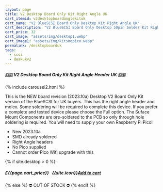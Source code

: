 ```yaml
---
layout: page
title: V2 Desktop Board Only Kit Right Angle UK
cart_itemid: v2desktopboardanglekituk
cart_name: "V2 BlueSCSI Board Only Desktop Kit Right Angle UK"
cart_description: "V2 BlueSCSI Board Only Desktop 50pin Solder Kit Right Angle - NO Pico"
cart_price: 32
cart_image: "assets/img/desktop1.webp"
cart_image1: "assets/img/kitsnopico.webp"
permalink: /desktopboarduk
tags: 
  - scsi
  - deskukv2
---
```


##### 🇬🇧 V2 Desktop Board Only Kit Right Angle Header UK 🇬🇧

{% include carousel2.html %}

This is the NEW board revision (2023.10a) Desktop V2 Board Only Kit version of the BlueSCSI for UK buyers. This has the right angle header and molex. Some soldering will be required to complete this device. If you prefer a complete and tested device please choose the Full option. The Suface Mount Components are pre-soldered to the PCB so only through hole soldering is required. You will need to supply your own Raspberry Pi Pico!

* New 2023.10a
* SMD already soldered
* Right Angle headers
* No Pico supplied
* Cannot order Pico Wifi upgrade with this

{% if site.desktop > 0 %}
##### £{{page.cart_price}} &nbsp; {{site.icon}}[Add to cart](/cart#{{page.cart_itemid}})
{% else %}
&#9940; OUT OF STOCK &#9940;
{% endif %}